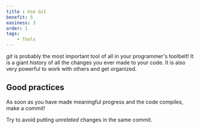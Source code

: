 ```yaml
---
title : Use Git
benefit: 5
easiness: 3
order: 1
tags:
    - Tools
---
```


*git* is probably the most important tool of all in your programmer's toolbelt! It is a giant history of all the changes you ever made to your code. It is also very powerful to work with others and get organized.

## Good practices

As soon as you have made meaningful progress and the code compiles, make a commit!

Try to avoid putting *unrelated* changes in the same commit.